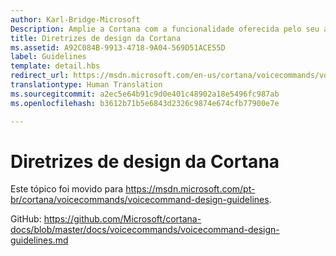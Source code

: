 ```yaml
---
author: Karl-Bridge-Microsoft
Description: Amplie a Cortana com a funcionalidade oferecida pelo seu aplicativo, usando comandos de voz.
title: Diretrizes de design da Cortana
ms.assetid: A92C084B-9913-4718-9A04-569D51ACE55D
label: Guidelines
template: detail.hbs
redirect_url: https://msdn.microsoft.com/en-us/cortana/voicecommands/voicecommand-design-guidelines
translationtype: Human Translation
ms.sourcegitcommit: a2ec5e64b91c9d0e401c48902a18e5496fc987ab
ms.openlocfilehash: b3612b71b5e6843d2326c9874e674cfb77900e7e

---
```


# Diretrizes de design da Cortana

Este tópico foi movido para https://msdn.microsoft.com/pt-br/cortana/voicecommands/voicecommand-design-guidelines.

GitHub: https://github.com/Microsoft/cortana-docs/blob/master/docs/voicecommands/voicecommand-design-guidelines.md



<!--HONumber=Aug16_HO3-->


